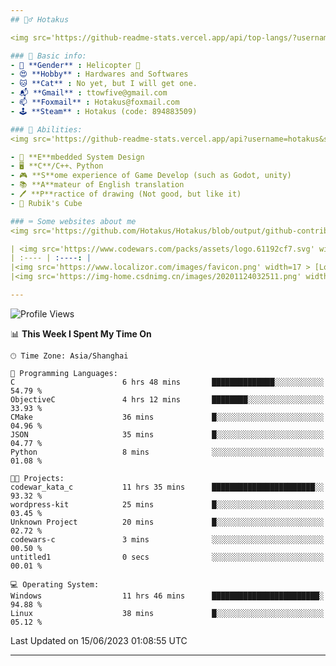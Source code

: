 ```yaml
---
## 🕵️‍♂️ Hotakus 

<img src='https://github-readme-stats.vercel.app/api/top-langs/?username=hotakus&layout=compact&theme=calm&border_radius=10&langs_count=6' width=350  align='right'>

### 📰 Basic info:
- 👬 **Gender** : Helicopter 🚁
- 😍 **Hobby** : Hardwares and Softwares
- 🐱 **Cat** : No yet, but I will get one.
- 📬 **Gmail** : ttowfive@gmail.com
- 📫 **Foxmail** : Hotakus@foxmail.com
- 🕹 **Steam** : Hotakus (code: 894883509)

### 💪 Abilities:
<img src='https://github-readme-stats.vercel.app/api?username=hotakus&show_icons=true&theme=calm&border_radius=10' width=350 align='right'>

- 🔌 **E**mbedded System Design
- 🖥 **C**/C++、Python
- 🎮 **S**ome experience of Game Develop (such as Godot, unity)
- 📚 **A**mateur of English translation 
- 🖊 **P**ractice of drawing (Not good, but like it) 
- 🎲 Rubik's Cube

### ⌨ Some websites about me
<img src='https://github.com/Hotakus/Hotakus/blob/output/github-contribution-grid-snake-dark.svg' width=450 align='right'>

| <img src='https://www.codewars.com/packs/assets/logo.61192cf7.svg' width=15 > [CodeWars](https://www.codewars.com/users/Hotakus) |<img src='https://www.codewars.com/users/Hotakus/badges/micro' width=150 >|  
| :---- | :----: | 
|<img src='https://www.localizor.com/images/favicon.png' width=17 > [Localizor](https://www.codewars.com/users/Hotakus)| <img src='https://www.localizor.com/images/localizor-logo.png' width=100 > |
|<img src='https://img-home.csdnimg.cn/images/20201124032511.png' width=30 > [CSDN](https://blog.csdn.net/qq_26106317?spm=1010.2135.3001.5421)|<img width=16 src="https://img-home.csdnimg.cn/images/20210108035947.gif"> <img src="https://csdnimg.cn/identity/blog4.png" width=16>|

---
```


<!--START_SECTION:waka-->
![Profile Views](http://img.shields.io/badge/Profile%20Views-7-blue)

📊 **This Week I Spent My Time On** 

```text
🕑︎ Time Zone: Asia/Shanghai

💬 Programming Languages: 
C                        6 hrs 48 mins       ██████████████░░░░░░░░░░░   54.79 % 
ObjectiveC               4 hrs 12 mins       ████████░░░░░░░░░░░░░░░░░   33.93 % 
CMake                    36 mins             █░░░░░░░░░░░░░░░░░░░░░░░░   04.96 % 
JSON                     35 mins             █░░░░░░░░░░░░░░░░░░░░░░░░   04.77 % 
Python                   8 mins              ░░░░░░░░░░░░░░░░░░░░░░░░░   01.08 % 

🐱‍💻 Projects: 
codewar_kata_c           11 hrs 35 mins      ███████████████████████░░   93.32 % 
wordpress-kit            25 mins             █░░░░░░░░░░░░░░░░░░░░░░░░   03.45 % 
Unknown Project          20 mins             █░░░░░░░░░░░░░░░░░░░░░░░░   02.72 % 
codewars-c               3 mins              ░░░░░░░░░░░░░░░░░░░░░░░░░   00.50 % 
untitled1                0 secs              ░░░░░░░░░░░░░░░░░░░░░░░░░   00.01 % 

💻 Operating System: 
Windows                  11 hrs 46 mins      ████████████████████████░   94.88 % 
Linux                    38 mins             █░░░░░░░░░░░░░░░░░░░░░░░░   05.12 % 
```


 Last Updated on 15/06/2023 01:08:55 UTC
<!--END_SECTION:waka-->

---
